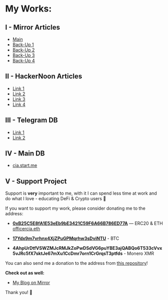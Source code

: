 # My Works:

## I - Mirror Articles

- [Main](https://officercia.mirror.xyz)
- [Back-Up 1](https://ipfs.io/ipfs/bafybeieyuhqbs24jygxsiayamjxz5nez4nrbfolsm6sfnznoybgp2zfhha)
- [Back-Up 2](https://cloudflare-ipfs.com/ipfs/bafybeieyuhqbs24jygxsiayamjxz5nez4nrbfolsm6sfnznoybgp2zfhha)
- [Back-Up 3](https://ipfs.infura.io:5001/api/v0/cat?arg=bafybeieyuhqbs24jygxsiayamjxz5nez4nrbfolsm6sfnznoybgp2zfhha)
- [Back-Up 4](https://gateway.ipfs.io/ipfs/bafybeieyuhqbs24jygxsiayamjxz5nez4nrbfolsm6sfnznoybgp2zfhha)

## II - HackerNoon Articles

- [Link 1](https://ipfs.io/ipfs/bafybeien7b6v2ufeh4gnv24cklptydcmvstfmzumjauscwcsrocnihr6ya)
- [Link 2](https://cloudflare-ipfs.com/ipfs/bafybeien7b6v2ufeh4gnv24cklptydcmvstfmzumjauscwcsrocnihr6ya)
- [Link 3](https://ipfs.infura.io:5001/api/v0/cat?arg=bafybeien7b6v2ufeh4gnv24cklptydcmvstfmzumjauscwcsrocnihr6ya)
- [Link 4](https://gateway.ipfs.io/ipfs/bafybeien7b6v2ufeh4gnv24cklptydcmvstfmzumjauscwcsrocnihr6ya)

## III - Telegram DB

- [Link 1](https://t.me/officer_cia)
- [Link 2](https://t.me/s/officer_cia)

## IV - Main DB

- [cia.start.me](cia.start.me)

## V - Support Project

Support is **very** important to me, with it I can spend less time at work and do what I love - educating DeFi & Crypto users :sparkling_heart:

If you want to support my work, please consider donating me to the address:

- **[0xB25C5E8fA1E53eEb9bE3421C59F6A66B786ED77A](https://etherscan.io/address/0xB25C5E8fA1E53eEb9bE3421C59F6A66B786ED77A)** — ERC20 & ETH [officercia.eth](https://etherscan.io/enslookup-search?search=officercia.eth)

- **[17Ydx9m7vrhnx4XjZPuGPMqrhw3sDviNTU](https://blockchair.com/bitcoin/address/17Ydx9m7vrhnx4XjZPuGPMqrhw3sDviNTU)** - BTC

- **4AhpUrDtfVSWZMJcRMJkZoPwDSdVG6puYBE3ajQABQo6T533cVvx5vJRc5fX7sktJe67mXu1CcDmr7orn1CrGrqsT3ptfds** - Monero XMR

You can also send me a donation to the address from [this repository](https://github.com/OffcierCia/support)!

**Check out as well:**

- [My Blog on Mirror](https://officercia.mirror.xyz/UpFfG7-1E4SDJttnmuQ7v4BMc4KrCXzo80vtx7qV-YY)

Thank you! 🙏 

#
